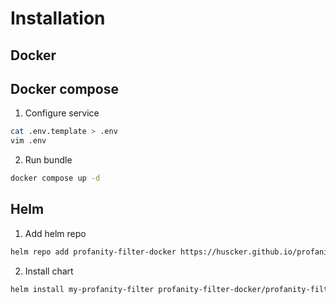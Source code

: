 # Installation

## Docker


## Docker compose
1. Configure service
```bash
cat .env.template > .env
vim .env
```
2. Run bundle
```bash
docker compose up -d
```

## Helm
1. Add helm repo
```bash
helm repo add profanity-filter-docker https://huscker.github.io/profanity-filter-docker/
```
2. Install chart
```bash
helm install my-profanity-filter profanity-filter-docker/profanity-filter-docker --version 0.1.0
```
